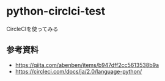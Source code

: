 # python-circlci-test
CircleCIを使ってみる

## 参考資料
- https://qiita.com/abenben/items/b947dff2cc5613538b9a
- https://circleci.com/docs/ja/2.0/language-python/
